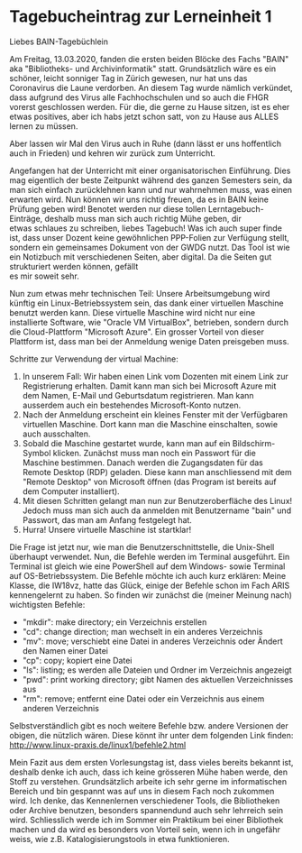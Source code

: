 <h1>Tagebucheintrag zur Lerneinheit 1</h1>

Liebes BAIN-Tagebüchlein

Am Freitag, 13.03.2020, fanden die ersten beiden Blöcke des Fachs "BAIN" aka "Bibliotheks- und Archivinformatik" statt. Grundsätzlich
wäre es ein schöner, leicht sonniger Tag in Zürich gewesen, nur hat uns das Coronavirus die Laune verdorben. An diesem Tag wurde nämlich
verkündet, dass aufgrund des Virus alle Fachhochschulen und so auch die FHGR vorerst geschlossen werden. Für die, die gerne zu Hause sitzen, ist es eher etwas positives, aber ich habs jetzt schon satt, von zu Hause aus ALLES lernen zu müssen. 

Aber lassen wir Mal den Virus auch in Ruhe (dann lässt er uns hoffentlich auch in Frieden) und kehren wir zurück zum Unterricht. 

Angefangen hat der Unterricht mit einer organisatorischen Einführung. Dies mag eigentlich der beste Zeitpunkt während des ganzen Semesters
sein, da man sich einfach zurücklehnen kann und nur wahrnehmen muss, was einen erwarten wird. Nun können wir uns richtig freuen, da es in 
BAIN keine Prüfung geben wird! Benotet werden nur diese tollen Lerntagebuch-Einträge, deshalb muss man sich auch richtig Mühe geben, dir  
etwas schlaues zu schreiben, liebes Tagebuch! 
Was ich auch super finde ist, dass unser Dozent keine gewöhnlichen PPP-Folien zur Verfügung stellt, sondern ein gemeinsames Dokument von der
GWDG nutzt. Das Tool ist wie ein Notizbuch mit verschiedenen Seiten, aber digital. Da die Seiten gut strukturiert werden können, gefällt   
es mir soweit sehr. 

Nun zum etwas mehr technischen Teil:
Unsere Arbeitsumgebung wird künftig ein Linux-Betriebssystem sein, das dank einer virtuellen Maschine benutzt werden kann. Diese virtuelle
Maschine wird nicht nur eine installierte Software, wie "Oracle VM VirtualBox", betrieben, sondern durch die Cloud-Plattform "Microsoft
Azure". Ein grosser Vorteil von dieser Plattform ist, dass man bei der Anmeldung wenige Daten preisgeben muss. 

Schritte zur Verwendung der virtual Machine:
<ol>
<li>In unserem Fall: Wir haben einen Link vom Dozenten mit einem Link zur Registrierung erhalten. Damit kann man sich bei Microsoft
Azure mit dem Namen, E-Mail und Geburtsdatum registrieren. Man kann ausserdem auch ein bestehendes Microsoft-Konto nutzen. 
<li>Nach der Anmeldung erscheint ein kleines Fenster mit der Verfügbaren virtuellen Maschine. Dort kann man die Maschine einschalten,
sowie auch ausschalten.</li>
<li>Sobald die Maschine gestartet wurde, kann man auf ein Bildschirm-Symbol klicken. Zunächst muss man noch ein Passwort für die Maschine
bestimmen. Danach werden die Zugangsdaten für das Remote Desktop (RDP) geladen. Diese kann man anschliessend mit dem "Remote Desktop" 
von Microsoft öffnen (das Program ist bereits auf dem Computer installiert). </li>
<li>Mit diesen Schritten gelangt man nun zur Benutzeroberfläche des Linux! Jedoch muss man sich auch da anmelden mit Benutzername "bain"
und Passwort, das man am Anfang festgelegt hat. </li>
<li>Hurra! Unsere virtuelle Maschine ist startklar!</li>
</ol>

Die Frage ist jetzt nur, wie man die Benutzerschnittstelle, die Unix-Shell überhaupt verwendet. Nun, die Befehle werden im Terminal 
ausgeführt. Ein Terminal ist gleich wie eine PowerShell auf dem Windows- sowie Terminal auf OS-Betriebssystem. Die Befehle möchte ich
auch kurz erklären:
Meine Klasse, die IW18vz, hatte das Glück, einige der Befehle schon im Fach ARIS kennengelernt zu haben. So finden wir zunächst die 
(meiner Meinung nach) wichtigsten Befehle:
<ul>
<li>"mkdir": make directory; ein Verzeichnis erstellen</li>
<li>"cd": change direction; man wechselt in ein anderes Verzeichnis</li>
<li>"mv": move; verschiebt eine Datei in anderes Verzeichnis oder Ändert den Namen einer Datei</li>
<li>"cp": copy; kopiert eine Datei</li>
<li>"ls": listing; es werden alle Dateien und Ordner im Verzeichnis angezeigt</li>
<li>"pwd": print working directory; gibt Namen des aktuellen Verzeichnisses aus</li>
<li>"rm": remove; entfernt eine Datei oder ein Verzeichnis aus einem anderen Verzeichnis</li>
</ul>

Selbstverständlich gibt es noch weitere Befehle bzw. andere Versionen der obigen, die nützlich wären. Diese könnt ihr unter dem folgenden
Link finden: http://www.linux-praxis.de/linux1/befehle2.html


Mein Fazit aus dem ersten Vorlesungstag ist, dass vieles bereits bekannt ist, deshalb denke ich auch, dass ich keine grösseren Mühe 
haben werde, den Stoff zu verstehen. Grundsätzlich arbeite ich sehr gerne im informatischen Bereich und bin gespannt was auf uns in 
diesem Fach noch zukommen wird. Ich denke, das Kennenlernen verschiedener Tools, die Bibliotheken oder Archive benutzen, besonders 
spannendund auch sehr lehrreich sein wird. Schliesslich werde ich im Sommer ein Praktikum bei einer Bibliothek machen und da wird es 
besonders von Vorteil sein, wenn ich in ungefähr weiss, wie z.B. Katalogisierungstools in etwa funktionieren. 

